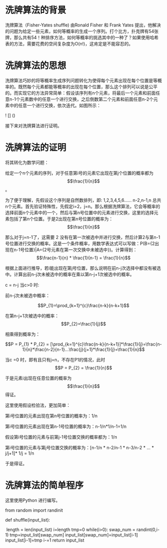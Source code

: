 # 洗牌算法的背景

洗牌算法（Fisher-Yates shuffle) 由Ronald Fisher 和 Frank Yates 提出，他解决的问题为给定一些元素，如何等概率的生成一个序列。打个比方，扑克牌有54张牌，那么共有54！种排序方法，如何等概率的挑选其中的一种了？如果使用哈希表的方法，需要花费的空间复杂度为O(n!)，这肯定是不能容忍的。



# 洗牌算法的思想

洗牌算法巧妙的将等概率生成序列问题转化为使得每个元素出现在每个位置是等概率的。既然每个元素都能等概率的出现在每个位置，那么这个排列可以说是公平的。而实现它的方法异常简单：假设该序列有n个元素，将最后一个元素和前面任意n-1个元素数中的任意一个进行交换，之后倒数第二个元素和前面任意n-2个元素中的任意一个进行交换，依次迭代。如图所示：



! [] () 

接下来对洗牌算法进行证明。



# 洗牌算法的证明

将其转化为数学问题：

给定一个n个元素的序列，对于任意第i号的元素它出现在第j个位置的概率都为$$\frac{1}{n}$$ 。



为了便于理解，先假设这个序列是自然数排列，即: 1,2,3,4,5,6...... n-2,n-1,n 总共n个元素。首先验证特殊性，先假定i=2，j=n。那么根据洗牌算法，它会等概率的选择前面n个元素中的一个，然后与第n号位置中的元素进行交换，这里的选择元素包括了第n个位置。于是2出现在第n号位置的概率为：$$\frac{1}{n}$$ 



那么对于j=n-1了，这需要 2 没有在第一次被选中并进行交换，然后计算2与第n-1号位置进行交换的概率。这是一个条件概率，用数学表达式可以写做：P(B={2出现在n-1号位置}|A={2号元素在第一次交换中未被选中})。计算得到：$$\frac{n-1}{n} * \frac{1}{n-1} = \frac{1}{n}$$




根据上面进行推导，若i能出现在第j号位置，那么说明在前n-j次选择中都没有被选中。计算出前n-j次未被选中的概率在乘以第n-j+1次被选中的概率。

c = n-j    当c>0 时:

前n-j次未被选中概率：

$$P_{1}=\prod_{k=1}^{c}\frac{n-k}{n-k+1}$$

在第n-j+1次被选中的概率：
$$P_{2}=\frac{1}{j}$$

相乘得到概率为：

$$P = P_{1} * P_{2} = [\prod_{k=1}^{c}\frac{n-k}{n-k+1}]*\frac{1}{j}=\frac{n-1}{n}*\frac{n-2}{n-1}...\frac{j}{j+1}*\frac{1}{j}=\frac{1}{n}$$


当c =0 时，即有且只有j=n，不存在P1的情况，此时 $$P = P_{2} = \frac{1}{n}$$

于是元素i出现在任意位置的概率为 $$\frac{1}{n}$$得证。



这里使用假设检验法，更加简单：

第i号位置的元素出现在第n号位置的概率为：1/n

第i号位置的元素出现在第n-1号位置的概率为：n-1/n*1/n-1=1/n

假设第i号位置的元素与前第j-1号位置交换的概率都为：1/n

第i号位置的元素与第j号位置交换的概率为：[n-1/n * n-2/n-1 * n-3/n-2 * ...  * j/j+1]* 1/j = 1/n 

于是得证。



#  洗牌算法的简单程序

这里使用Python 进行编写。

from random import randinit 

def shuffle(input_list):

​	length = len(input_list) 
    	i=length 
	tmp=0 
	while(i>0): 
		swap_num = randint(0,i-1) 
		tmp=input_list[swap_num] 
		input_list[swap_num]=input_list[i-1] 
		input_list[i-1]=tmp 
		i-=1 
	return input_list 